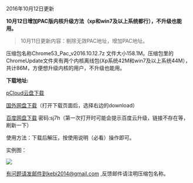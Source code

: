 2016年10月12日更新 

**10月12日增加PAC版内核升级方法（xp和win7及以上系统都行），不升级也能用。**

> 10月11日更新内容：剔除无效PAC地址，增加PAC地址。 

压缩包名称Chrome53_Pac_v2016.10.12.7z 文件大小158.1M。压缩包里的ChromeUpdate文件夹有两个内核离线包(Xp系统42M和win7及以上系统44M），共计86M，方便想升级内核的用户，不升级也能用。

**下载地址:**

[pCloud云盘下载](https://my.pcloud.com/publink/show?code=XZ4hN9ZPOEFErbddfpYndRunlLzKbcCcDgX)

[国外网盘下载](https://mega.nz/#!c9QCCRRK!XNf38ouuamDzS_RXD8di0f27EbwfA0P0TazSZmCIR2o)（打开下载页面后，选择右边的download）

[百度网盘下载](http://pan.baidu.com/s/1o7ONNom) 密码:sj7h（第一次打开时可能会提示百度云升级，链接不存在等，刷新一下）


使用方法：下载后解压，按使用说明（必看）操作即可。

实例图：

![](https://raw.githubusercontent.com/Alvin9999/pac2/master/pac新版1.png)



有问题请发邮件到kebi2014@gmail.com ,反馈邮件请注明压缩包名称。
